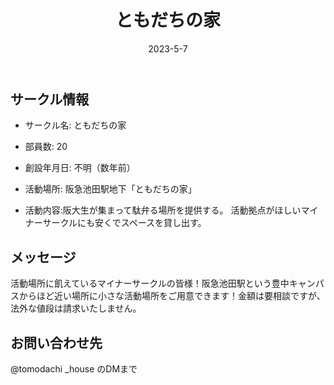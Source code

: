 ﻿---
title: 'ともだちの家'
excerpt: ''
date: '2023-5-7'


ogImage:
  url: '/assets/023/icon.png'
tags:
  - 'サークル'
  
---

## サークル情報
- サークル名: ともだちの家
- 部員数: 20
- 創設年月日: 不明（数年前）
- 活動場所: 阪急池田駅地下「ともだちの家」

- 活動内容:阪大生が集まって駄弁る場所を提供する。
  活動拠点がほしいマイナーサークルにも安くでスペースを貸し出す。

## メッセージ
活動場所に飢えているマイナーサークルの皆様！阪急池田駅という豊中キャンパスからほど近い場所に小さな活動場所をご用意できます！金額は要相談ですが、法外な値段は請求いたしません。

## お問い合わせ先
@tomodachi _house  のDMまで  

